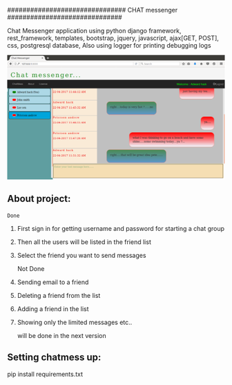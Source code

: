 ###############################
    CHAT messenger
##############################

Chat Messenger application using python django framework, rest_framework, templates, bootstrap, jquery, javascript,
 ajax[GET, POST], css, postgresql database, Also using logger for printing debugging logs

![basic-features](https://github.com/luckysher/chatMessenger/blob/master/chatmess.png)

 About project:
 ----------------
    Done
 1. First sign in for getting username and password for starting a chat group
 2. Then all the users will be listed in the friend list
 3. Select the friend you want to send messages

    Not Done
 1. Sending email to a friend
 2. Deleting a friend from the list
 3. Adding a friend in the list
 4. Showing only the limited messages etc..

    will be done in the next version

Setting chatmess up:
--------------------
pip install requirements.txt